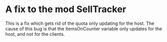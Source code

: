 # A fix to the mod SellTracker
This is a fix which gets rid of the quota only updating for the host. The cause of this bug is that the itemsOnCounter variable only updates for the host, and not for the clients.
